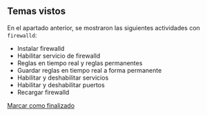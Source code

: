 ## Temas vistos

En el apartado anterior, se mostraron las siguientes actividades con `firewalld`:
* Instalar firewalld
* Habilitar servicio de firewalld
* Reglas en tiempo real y reglas permanentes
* Guardar reglas en tiempo real a forma permanente
* Habilitar y deshabilitar servicios
* Habilitar y deshabilitar puertos
* Recargar firewalld


<a onclick="test()" href="https://fx-learning.mgait.services/finish/security-firewalld" target="_parent" class="btn primary-btn">Marcar como finalizado</a>
